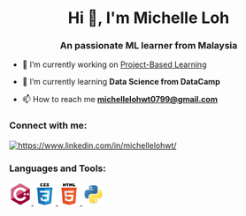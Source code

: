<h1 align="center">Hi 👋, I'm Michelle Loh</h1>
<h3 align="center">An passionate ML learner from Malaysia</h3>

- 🔭 I’m currently working on [Project-Based Learning](https://github.com/Michelle-alt/Project_based_learning)

- 🌱 I’m currently learning **Data Science from DataCamp**

- 📫 How to reach me **michellelohwt0799@gmail.com**

<h3 align="left">Connect with me:</h3>
<p align="left">
<a href="https://linkedin.com/in/michellelohwt/" target="blank"><img align="center" src="https://img-premium.flaticon.com/png/512/174/174857.png?token=exp=1622183836~hmac=9ce3d23f429a5a5fbe9d610b67308ca1" alt="https://www.linkedin.com/in/michellelohwt/" height="30" width="30" /></a>
</p>

<h3 align="left">Languages and Tools:</h3>
<p align="left"> <a href="https://www.w3schools.com/cpp/" target="_blank"> <img src="https://raw.githubusercontent.com/devicons/devicon/master/icons/cplusplus/cplusplus-original.svg" alt="cplusplus" width="40" height="40"/> </a> <a href="https://www.w3schools.com/css/" target="_blank"> <img src="https://raw.githubusercontent.com/devicons/devicon/master/icons/css3/css3-original-wordmark.svg" alt="css3" width="40" height="40"/> </a> <a href="https://www.w3.org/html/" target="_blank"> <img src="https://raw.githubusercontent.com/devicons/devicon/master/icons/html5/html5-original-wordmark.svg" alt="html5" width="40" height="40"/> </a> <a href="https://www.python.org" target="_blank"> <img src="https://raw.githubusercontent.com/devicons/devicon/master/icons/python/python-original.svg" alt="python" width="40" height="40"/> </a> </p>
